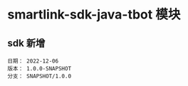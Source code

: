 # smartlink-sdk-java-tbot 模块

## sdk 新增

~~~~
日期： 2022-12-06
版本： 1.0.0-SNAPSHOT
分支： SNAPSHOT/1.0.0
~~~~